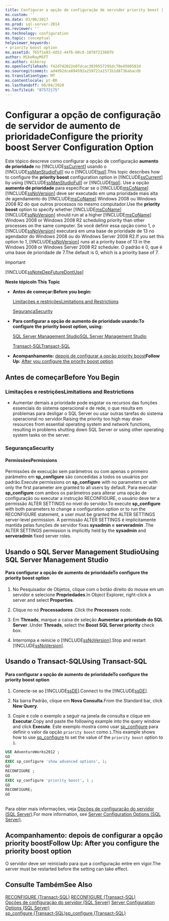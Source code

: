 ```yaml
---
title: Configurar a opção de configuração de servidor priority boost | Microsoft Docs
ms.custom: ''
ms.date: 03/06/2017
ms.prod: sql-server-2014
ms.reviewer: ''
ms.technology: configuration
ms.topic: conceptual
helpviewer_keywords:
- priority boost option
ms.assetid: 765f1e83-dd52-44fb-b0c8-1078f213607b
author: MikeRayMSFT
ms.author: mikeray
ms.openlocfilehash: f42d7d2022e07dcac3039557295dc70e4500583d
ms.sourcegitcommit: ad4d92dce894592a259721a1571b1d8736abacdb
ms.translationtype: MT
ms.contentlocale: pt-BR
ms.lasthandoff: 08/04/2020
ms.locfileid: "87572175"
---
```

# <a name="configure-the-priority-boost-server-configuration-option"></a><span data-ttu-id="29c95-102">Configurar a opção de configuração de servidor de aumento de prioridade</span><span class="sxs-lookup"><span data-stu-id="29c95-102">Configure the priority boost Server Configuration Option</span></span>
  <span data-ttu-id="29c95-103">Este tópico descreve como configurar a opção de configuração **aumento de prioridade** no [!INCLUDE[ssCurrent](../../includes/sscurrent-md.md)] usando o [!INCLUDE[ssManStudioFull](../../includes/ssmanstudiofull-md.md)] ou o [!INCLUDE[tsql](../../includes/tsql-md.md)].</span><span class="sxs-lookup"><span data-stu-id="29c95-103">This topic describes how to configure the **priority boost** configuration option in [!INCLUDE[ssCurrent](../../includes/sscurrent-md.md)] by using [!INCLUDE[ssManStudioFull](../../includes/ssmanstudiofull-md.md)] or [!INCLUDE[tsql](../../includes/tsql-md.md)].</span></span> <span data-ttu-id="29c95-104">Use a opção **aumento de prioridade** para especificar se o [!INCLUDE[msCoName](../../includes/msconame-md.md)] [!INCLUDE[ssNoVersion](../../includes/ssnoversion-md.md)] deve ser executado em uma prioridade mais alta de agendamento do [!INCLUDE[msCoName](../../includes/msconame-md.md)] Windows 2008 ou Windows 2008 R2 do que outros processos no mesmo computador.</span><span class="sxs-lookup"><span data-stu-id="29c95-104">Use the **priority boost** option to specify whether [!INCLUDE[msCoName](../../includes/msconame-md.md)] [!INCLUDE[ssNoVersion](../../includes/ssnoversion-md.md)] should run at a higher [!INCLUDE[msCoName](../../includes/msconame-md.md)] Windows 2008 or Windows 2008 R2 scheduling priority than other processes on the same computer.</span></span> <span data-ttu-id="29c95-105">Se você definir essa opção como 1, o [!INCLUDE[ssNoVersion](../../includes/ssnoversion-md.md)] executará em uma base de prioridade de 13 no agendador do Windows 2008 ou do Windows Server 2008 R2.</span><span class="sxs-lookup"><span data-stu-id="29c95-105">If you set this option to 1, [!INCLUDE[ssNoVersion](../../includes/ssnoversion-md.md)] runs at a priority base of 13 in the Windows 2008 or Windows Server 2008 R2 scheduler.</span></span> <span data-ttu-id="29c95-106">O padrão é 0, que é uma base de prioridade de 7.</span><span class="sxs-lookup"><span data-stu-id="29c95-106">The default is 0, which is a priority base of 7.</span></span>  
  
> [!IMPORTANT]  
>  [!INCLUDE[ssNoteDepFutureDontUse](../../includes/ssnotedepfuturedontuse-md.md)]  
  
 <span data-ttu-id="29c95-107">**Neste tópico**</span><span class="sxs-lookup"><span data-stu-id="29c95-107">**In This Topic**</span></span>  
  
-   <span data-ttu-id="29c95-108">**Antes de começar:**</span><span class="sxs-lookup"><span data-stu-id="29c95-108">**Before you begin:**</span></span>  
  
     [<span data-ttu-id="29c95-109">Limitações e restrições</span><span class="sxs-lookup"><span data-stu-id="29c95-109">Limitations and Restrictions</span></span>](#Restrictions)  
  
     [<span data-ttu-id="29c95-110">Segurança</span><span class="sxs-lookup"><span data-stu-id="29c95-110">Security</span></span>](#Security)  
  
-   <span data-ttu-id="29c95-111">**Para configurar a opção de aumento de prioridade usando:**</span><span class="sxs-lookup"><span data-stu-id="29c95-111">**To configure the priority boost option, using:**</span></span>  
  
     [<span data-ttu-id="29c95-112">SQL Server Management Studio</span><span class="sxs-lookup"><span data-stu-id="29c95-112">SQL Server Management Studio</span></span>](#SSMSProcedure)  
  
     [<span data-ttu-id="29c95-113">Transact-SQL</span><span class="sxs-lookup"><span data-stu-id="29c95-113">Transact-SQL</span></span>](#TsqlProcedure)  
  
-   <span data-ttu-id="29c95-114">**Acompanhamento:**  [depois de configurar a opção priority boost](#FollowUp)</span><span class="sxs-lookup"><span data-stu-id="29c95-114">**Follow Up:**  [After you configure the priority boost option](#FollowUp)</span></span>  
  
##  <a name="before-you-begin"></a><a name="BeforeYouBegin"></a> <span data-ttu-id="29c95-115">Antes de começar</span><span class="sxs-lookup"><span data-stu-id="29c95-115">Before You Begin</span></span>  
  
###  <a name="limitations-and-restrictions"></a><a name="Restrictions"></a> <span data-ttu-id="29c95-116">Limitações e restrições</span><span class="sxs-lookup"><span data-stu-id="29c95-116">Limitations and Restrictions</span></span>  
  
-   <span data-ttu-id="29c95-117">Aumentar demais a prioridade pode esgotar os recursos das funções essenciais do sistema operacional e de rede, o que resulta em problemas para desligar o SQL Server ou usar outras tarefas do sistema operacional no servidor.</span><span class="sxs-lookup"><span data-stu-id="29c95-117">Raising the priority too high may drain resources from essential operating system and network functions, resulting in problems shutting down SQL Server or using other operating system tasks on the server.</span></span>  
  
###  <a name="security"></a><a name="Security"></a> <span data-ttu-id="29c95-118">Segurança</span><span class="sxs-lookup"><span data-stu-id="29c95-118">Security</span></span>  
  
####  <a name="permissions"></a><a name="Permissions"></a> <span data-ttu-id="29c95-119">Permissões</span><span class="sxs-lookup"><span data-stu-id="29c95-119">Permissions</span></span>  
 <span data-ttu-id="29c95-120">Permissões de execução sem parâmetros ou com apenas o primeiro parâmetro em **sp_configure** são concedidas a todos os usuários por padrão.</span><span class="sxs-lookup"><span data-stu-id="29c95-120">Execute permissions on **sp_configure** with no parameters or with only the first parameter are granted to all users by default.</span></span> <span data-ttu-id="29c95-121">Para executar **sp_configure** com ambos os parâmetros para alterar uma opção de configuração ou executar a instrução RECONFIGURE, o usuário deve ter a permissão ALTER SETTINGS no nível do servidor.</span><span class="sxs-lookup"><span data-stu-id="29c95-121">To execute **sp_configure** with both parameters to change a configuration option or to run the RECONFIGURE statement, a user must be granted the ALTER SETTINGS server-level permission.</span></span> <span data-ttu-id="29c95-122">A permissão ALTER SETTINGS é implicitamente mantida pelas funções de servidor fixas **sysadmin** e **serveradmin** .</span><span class="sxs-lookup"><span data-stu-id="29c95-122">The ALTER SETTINGS permission is implicitly held by the **sysadmin** and **serveradmin** fixed server roles.</span></span>  
  
##  <a name="using-sql-server-management-studio"></a><a name="SSMSProcedure"></a> <span data-ttu-id="29c95-123">Usando o SQL Server Management Studio</span><span class="sxs-lookup"><span data-stu-id="29c95-123">Using SQL Server Management Studio</span></span>  
  
#### <a name="to-configure-the-priority-boost-option"></a><span data-ttu-id="29c95-124">Para configurar a opção de aumento de prioridade</span><span class="sxs-lookup"><span data-stu-id="29c95-124">To configure the priority boost option</span></span>  
  
1.  <span data-ttu-id="29c95-125">No Pesquisador de Objetos, clique com o botão direito do mouse em um servidor e selecione **Propriedades**.</span><span class="sxs-lookup"><span data-stu-id="29c95-125">In Object Explorer, right-click a server and select **Properties**.</span></span>  
  
2.  <span data-ttu-id="29c95-126">Clique no nó **Processadores** .</span><span class="sxs-lookup"><span data-stu-id="29c95-126">Click the **Processors** node.</span></span>  
  
3.  <span data-ttu-id="29c95-127">Em **Threads**, marque a caixa de seleção **Aumentar a prioridade do SQL Server** .</span><span class="sxs-lookup"><span data-stu-id="29c95-127">Under **Threads**, select the **Boost SQL Server priority** check box.</span></span>  
  
4.  <span data-ttu-id="29c95-128">Interrompa e reinicie o [!INCLUDE[ssNoVersion](../../includes/ssnoversion-md.md)].</span><span class="sxs-lookup"><span data-stu-id="29c95-128">Stop and restart [!INCLUDE[ssNoVersion](../../includes/ssnoversion-md.md)].</span></span>  
  
##  <a name="using-transact-sql"></a><a name="TsqlProcedure"></a> <span data-ttu-id="29c95-129">Usando o Transact-SQL</span><span class="sxs-lookup"><span data-stu-id="29c95-129">Using Transact-SQL</span></span>  
  
#### <a name="to-configure-the-priority-boost-option"></a><span data-ttu-id="29c95-130">Para configurar a opção de aumento de prioridade</span><span class="sxs-lookup"><span data-stu-id="29c95-130">To configure the priority boost option</span></span>  
  
1.  <span data-ttu-id="29c95-131">Conecte-se ao [!INCLUDE[ssDE](../../includes/ssde-md.md)].</span><span class="sxs-lookup"><span data-stu-id="29c95-131">Connect to the [!INCLUDE[ssDE](../../includes/ssde-md.md)].</span></span>  
  
2.  <span data-ttu-id="29c95-132">Na barra Padrão, clique em **Nova Consulta**.</span><span class="sxs-lookup"><span data-stu-id="29c95-132">From the Standard bar, click **New Query**.</span></span>  
  
3.  <span data-ttu-id="29c95-133">Copie e cole o exemplo a seguir na janela de consulta e clique em **Executar**.</span><span class="sxs-lookup"><span data-stu-id="29c95-133">Copy and paste the following example into the query window and click **Execute**.</span></span> <span data-ttu-id="29c95-134">Este exemplo mostra como usar [sp_configure](/sql/relational-databases/system-stored-procedures/sp-configure-transact-sql) para definir o valor da opção `priority boost` como `1`.</span><span class="sxs-lookup"><span data-stu-id="29c95-134">This example shows how to use [sp_configure](/sql/relational-databases/system-stored-procedures/sp-configure-transact-sql) to set the value of the `priority boost` option to `1`.</span></span>  
  
```sql  
USE AdventureWorks2012 ;  
GO  
EXEC sp_configure 'show advanced options', 1;  
GO  
RECONFIGURE ;  
GO  
EXEC sp_configure 'priority boost', 1 ;  
GO  
RECONFIGURE;  
GO  
  
```  
  
 <span data-ttu-id="29c95-135">Para obter mais informações, veja [Opções de configuração do servidor &#40;SQL Server&#41;](server-configuration-options-sql-server.md).</span><span class="sxs-lookup"><span data-stu-id="29c95-135">For more information, see [Server Configuration Options &#40;SQL Server&#41;](server-configuration-options-sql-server.md).</span></span>  
  
##  <a name="follow-up-after-you-configure-the-priority-boost-option"></a><a name="FollowUp"></a> <span data-ttu-id="29c95-136">Acompanhamento: depois de configurar a opção priority boost</span><span class="sxs-lookup"><span data-stu-id="29c95-136">Follow Up: After you configure the priority boost option</span></span>  
 <span data-ttu-id="29c95-137">O servidor deve ser reiniciado para que a configuração entre em vigor.</span><span class="sxs-lookup"><span data-stu-id="29c95-137">The server must be restarted before the setting can take effect.</span></span>  
  
## <a name="see-also"></a><span data-ttu-id="29c95-138">Consulte Também</span><span class="sxs-lookup"><span data-stu-id="29c95-138">See Also</span></span>  
 <span data-ttu-id="29c95-139">[RECONFIGURE &#40;Transact-SQL&#41;](/sql/t-sql/language-elements/reconfigure-transact-sql) </span><span class="sxs-lookup"><span data-stu-id="29c95-139">[RECONFIGURE &#40;Transact-SQL&#41;](/sql/t-sql/language-elements/reconfigure-transact-sql) </span></span>  
 <span data-ttu-id="29c95-140">[Opções de configuração do servidor &#40;SQL Server&#41;](server-configuration-options-sql-server.md) </span><span class="sxs-lookup"><span data-stu-id="29c95-140">[Server Configuration Options &#40;SQL Server&#41;](server-configuration-options-sql-server.md) </span></span>  
 [<span data-ttu-id="29c95-141">sp_configure &#40;Transact-SQL&#41;</span><span class="sxs-lookup"><span data-stu-id="29c95-141">sp_configure &#40;Transact-SQL&#41;</span></span>](/sql/relational-databases/system-stored-procedures/sp-configure-transact-sql)  
  
  
